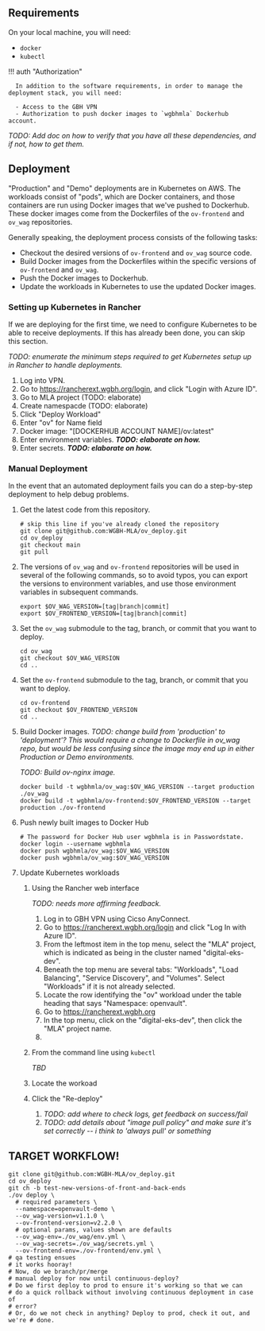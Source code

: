 ## Requirements

On your local machine, you will need:

- `docker`
- `kubectl`

!!! auth "Authorization"

      In addition to the software requirements, in order to manage the deployment stack, you will need:

      - Access to the GBH VPN
      - Authorization to push docker images to `wgbhmla` Dockerhub account.

_TODO: Add doc on how to verify that you have all these dependencies, and if not, how to get them._

## Deployment

"Production" and "Demo" deployments are in Kubernetes on AWS. The workloads consist of "pods", which are Docker containers, and those containers are run using Docker images that we've pushed to Dockerhub. These docker images come from the Dockerfiles of the `ov-frontend` and `ov_wag` repositories.

Generally speaking, the deployment process consists of the following tasks:
* Checkout the desired versions of `ov-frontend` and `ov_wag` source code.
* Build Docker images from the Dockerfiles within the specific versions of `ov-frontend` and `ov_wag`.
* Push the Docker images to Dockerhub.
* Update the workloads in Kubernetes to use the updated Docker images.

### Setting up Kubernetes in Rancher

If we are deploying for the first time, we need to configure Kubernetes to be able to receive deployments. If this has already been done, you can skip this section.

_TODO: enumerate the minimum steps required to get Kubernetes setup up in Rancher to handle deployments._

1. Log into VPN.
1. Go to https://rancherext.wgbh.org/login, and click "Login with Azure ID".
1. Go to MLA project (TODO: elaborate)
1. Create namespacde (TODO: elaborate)
1. Click "Deploy Workload"
1. Enter "ov" for Name field
1. Docker image: "[DOCKERHUB ACCOUNT NAME]/ov:latest"
1. Enter environment variables. **_TODO: elaborate on how._**
1. Enter secrets. **_TODO: elaborate on how._**

### Manual Deployment

In the event that an automated deployment fails you can do a step-by-step deployment to help debug problems.

1. Get the latest code from this repository.
   ```
   # skip this line if you've already cloned the repository
   git clone git@github.com:WGBH-MLA/ov_deploy.git
   cd ov_deploy
   git checkout main
   git pull
   ```

1. The versions of `ov_wag` and `ov-frontend` repositories will be used in several of the following commands, so to avoid typos, you can export the versions to environment variables, and use those environment variables in subsequent commands.
   ```
   export $OV_WAG_VERSION=[tag|branch|commit]
   export $OV_FRONTEND_VERSION=[tag|branch|commit]
   ```

1. Set the `ov_wag` submodule to the tag, branch, or commit that you want to deploy.
   ```
   cd ov_wag
   git checkout $OV_WAG_VERSION
   cd ..
   ```

 1. Set the `ov-frontend` submodule to the tag, branch, or commit that you want to deploy.
    ```
    cd ov-frontend
    git checkout $OV_FRONTEND_VERSION
    cd ..
    ```

1. Build Docker images.
   _TODO: change build from 'production' to 'deployment'? This would require a change to Dockerfile in ov_wag repo, but would be less confusing since the image may end up in either Production or Demo environments._

   _TODO: Build ov-nginx image._
   ```
   docker build -t wgbhmla/ov_wag:$OV_WAG_VERSION --target production ./ov_wag
   docker build -t wgbhmla/ov-frontend:$OV_FRONTEND_VERSION --target production ./ov-frontend
   ```

1. Push newly built images to Docker Hub
   ```
   # The password for Docker Hub user wgbhmla is in Passwordstate.
   docker login --username wgbhmla
   docker push wgbhmla/ov_wag:$OV_WAG_VERSION
   docker push wgbhmla/ov_wag:$OV_WAG_VERSION
   ```

1. Update Kubernetes workloads

   1. Using the Rancher web interface

      _TODO: needs more affirming feedback._

      1. Log in to GBH VPN using Cicso AnyConnect.
      1. Go to https://rancherext.wgbh.org/login and click "Log In with Azure ID".
      1. From the leftmost item in the top menu, select the "MLA" project, which is indicated as being in the cluster named "digital-eks-dev".
      1. Beneath the top menu are several tabs: "Workloads", "Load Balancing", "Service Discovery", and "Volumes". Select "Workloads" if it is not already selected.
      1. Locate the row identifying the "ov" workload under the table heading that says "Namespace: openvault".
      1. Go to https://rancherext.wgbh.org
      1. In the top menu, click on the "digital-eks-dev", then click the "MLA" project name.
      1.

   1. From the command line using `kubectl`

      _TBD_

   1. Locate the workoad
   1. Click the "Re-deploy"
      1. _TODO: add where to check logs, get feedback on success/fail_
      1. _TODO: add details about "image pull policy" and make sure it's set correctly -- i think to 'always pull' or something_



## TARGET WORKFLOW!
```
git clone git@github.com:WGBH-MLA/ov_deploy.git
cd ov_deploy
git ch -b test-new-versions-of-front-and-back-ends
./ov deploy \
  # required parameters \
  --namespace=openvault-demo \
  --ov_wag-version=v1.1.0 \
  --ov-frontend-version=v2.2.0 \
  # optional params, values shown are defaults
  --ov_wag-env=./ov_wag/env.yml \
  --ov_wag-secrets=./ov_wag/secrets.yml \
  --ov-frontend-env=./ov-frontend/env.yml \
# qa testing ensues
# it works hooray!
# Now, do we branch/pr/merge
# manual deploy for now until continuous-deploy?
# Do we first deploy to prod to ensure it's working so that we can
# do a quick rollback without involving continuous deployment in case of
# error?
# Or, do we not check in anything? Deploy to prod, check it out, and we're # done.
```
